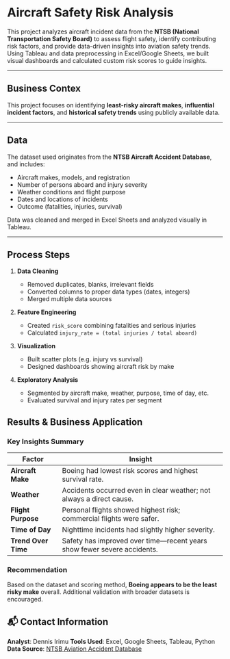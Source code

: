 # Aircraft Safety Risk Analysis

This project analyzes aircraft incident data from the **NTSB (National Transportation Safety Board)** to assess flight safety, identify contributing risk factors, and provide data-driven insights into aviation safety trends. Using Tableau and data preprocessing in Excel/Google Sheets, we built visual dashboards and calculated custom risk scores to guide insights.

---

## Business Contex

This project focuses on identifying **least-risky aircraft makes**, **influential incident factors**, and **historical safety trends** using publicly available data.

---

## Data

The dataset used originates from the **NTSB Aircraft Accident Database**, and includes:

- Aircraft makes, models, and registration
- Number of persons aboard and injury severity
- Weather conditions and flight purpose
- Dates and locations of incidents
- Outcome (fatalities, injuries, survival)

Data was cleaned and merged in Excel Sheets and analyzed visually in Tableau.

---

## Process Steps

1. **Data Cleaning**
   - Removed duplicates, blanks, irrelevant fields
   - Converted columns to proper data types (dates, integers)
   - Merged multiple data sources

2. **Feature Engineering**
   - Created `risk_score` combining fatalities and serious injuries
   - Calculated `injury_rate = (total injuries / total aboard)`

3. **Visualization**
   - Built scatter plots (e.g. injury vs survival)
   - Designed dashboards showing aircraft risk by make

4. **Exploratory Analysis**
   - Segmented by aircraft make, weather, purpose, time of day, etc.
   - Evaluated survival and injury rates per segment

## Results & Business Application

### Key Insights Summary

| Factor               | Insight                                                                 |
|----------------------|-------------------------------------------------------------------------|
| **Aircraft Make**    | Boeing had lowest risk scores and highest survival rate.                |
| **Weather**          | Accidents occurred even in clear weather; not always a direct cause.    |
| **Flight Purpose**   | Personal flights showed highest risk; commercial flights were safer.    |
| **Time of Day**      | Nighttime incidents had slightly higher severity.                       |
| **Trend Over Time**  | Safety has improved over time—recent years show fewer severe accidents. |

### Recommendation
Based on the dataset and scoring method, **Boeing appears to be the least risky make** overall. Additional validation with broader datasets is encouraged.

## 📬 Contact Information

**Analyst**: Dennis Irimu
**Tools Used**: Excel, Google Sheets, Tableau, Python 
**Data Source**: [NTSB Aviation Accident Database](https://www.ntsb.gov)
